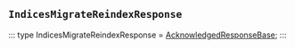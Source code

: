 ## `IndicesMigrateReindexResponse`
:::
type IndicesMigrateReindexResponse = [AcknowledgedResponseBase](./AcknowledgedResponseBase.md);
:::
